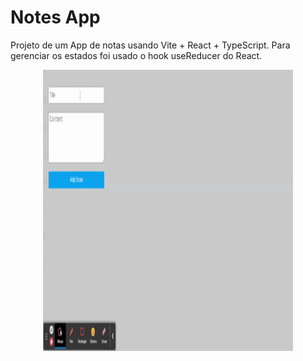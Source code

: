 # Notes App

Projeto de um App de notas usando Vite + React + TypeScript. Para gerenciar os estados foi usado o hook useReducer do 
React. 

<p align="center">
  <img width="400" height="450" src="notesApp.gif"/>
</p>
